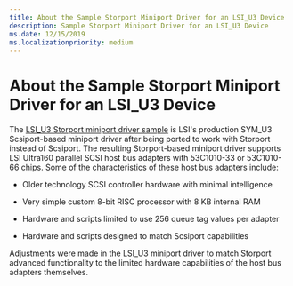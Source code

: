 ```yaml
---
title: About the Sample Storport Miniport Driver for an LSI_U3 Device
description: Sample Storport Miniport Driver for an LSI_U3 Device
ms.date: 12/15/2019
ms.localizationpriority: medium
---
```


# About the Sample Storport Miniport Driver for an LSI_U3 Device

The [LSI_U3 Storport miniport driver sample](/samples/microsoft/windows-driver-samples/lsi_u3-storport-miniport-driver/
) is LSI's production SYM_U3 Scsiport-based miniport driver after being ported to work with Storport instead of Scsiport. The resulting Storport-based miniport driver supports LSI Ultra160 parallel SCSI host bus adapters with 53C1010-33 or 53C1010-66 chips. Some of the characteristics of these host bus adapters include:

- Older technology SCSI controller hardware with minimal intelligence

- Very simple custom 8-bit RISC processor with 8 KB internal RAM

- Hardware and scripts limited to use 256 queue tag values per adapter

- Hardware and scripts designed to match Scsiport capabilities

Adjustments were made in the LSI_U3 miniport driver to match Storport advanced functionality to the limited hardware capabilities of the host bus adapters themselves.
